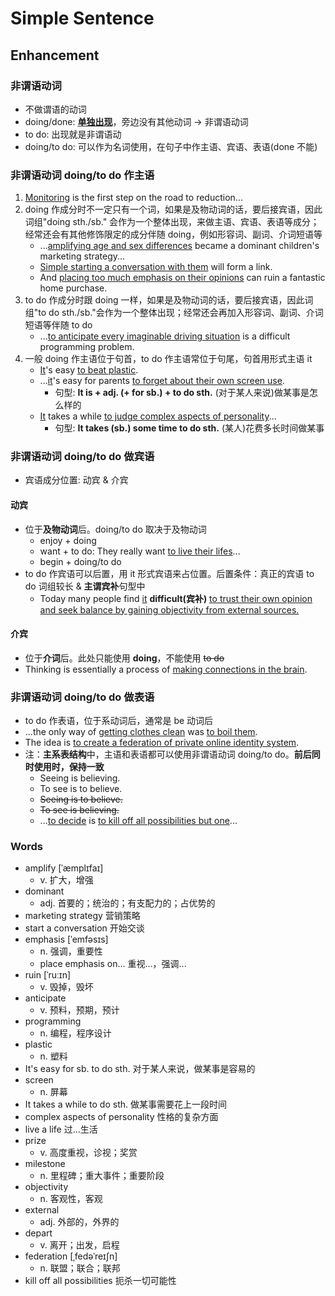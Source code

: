 # Simple Sentence

## Enhancement

### 非谓语动词

- 不做谓语的动词
- doing/done: <u>**单独出现**</u>，旁边没有其他动词 -> 非谓语动词
- to do: 出现就是非谓语动
- doing/to do: 可以作为名词使用，在句子中作主语、宾语、表语(done 不能)

### 非谓语动词 doing/to do 作主语

1. <u>Monitoring</u> is the first step on the road to reduction...
2. doing 作成分时不一定只有一个词，如果是及物动词的话，要后接宾语，因此词组"doing sth./sb."
   会作为一个整体出现，来做主语、宾语、表语等成分；经常还会有其他修饰限定的成分伴随 doing，例如形容词、副词、介词短语等
    - ...<u>amplifying age and sex differences</u> became a dominant children's marketing strategy...
    - <u>Simple starting a conversation with them</u> will form a link.
    - And <u>placing too much emphasis on their opinions</u> can ruin a fantastic home purchase.
3. to do 作成分时跟 doing 一样，如果是及物动词的话，要后接宾语，因此词组"to do sth./sb."会作为一个整体出现；经常还会再加入形容词、副词、介词短语等伴随 to do
    - ...<u>to anticipate every imaginable driving situation</u> is a difficult programming problem.
4. 一般 doing 作主语位于句首，to do 作主语常位于句尾，句首用形式主语 it
    - <u>It</u>'s easy <u>to beat plastic</u>.
    - ...<u>it</u>'s easy for parents <u>to forget about their own screen use</u>.
        - 句型: **It is + adj. (+ for sb.) + to do sth.** (对于某人来说)做某事是怎么样的
    - <u>It</u> takes a while <u>to judge complex aspects of personality</u>...
        - 句型: **It takes (sb.) some time to do sth.** (某人)花费多长时间做某事

### 非谓语动词 doing/to do 做宾语

- 宾语成分位置: 动宾 & 介宾

#### 动宾

- 位于**及物动词**后。doing/to do 取决于及物动词
    - enjoy + doing
    - want + to do: They really want <u>to live their lifes</u>...
    - begin + doing/to do
- to do 作宾语可以后置，用 it 形式宾语来占位置。后置条件：真正的宾语 to do 词组较长 & **主谓宾补**句型中
    - Today many people find <u>it</u> **difficult(宾补)** <u>to trust their own opinion and seek balance by gaining objectivity from external sources.</u>

#### 介宾

- 位于**介词**后。此处只能使用 **doing**，不能使用 ~~to do~~
- Thinking is essentially a process of <u>making connections in the brain</u>.

### 非谓语动词 doing/to do 做表语

- to do 作表语，位于系动词后，通常是 be 动词后
- ...the only way of <u>getting clothes clean</u> was <u>to boil them</u>.
- The idea is <u>to create a federation of private online identity system</u>.
- 注：**主系表结构**中，主语和表语都可以使用非谓语动词 doing/to do。**前后同时使用时，保持一致**
    - Seeing is believing.
    - To see is to believe.
    - ~~Seeing is to believe.~~
    - ~~To see is believing.~~
    - ...<u>to decide</u> is <u>to kill off all possibilities but one</u>...

### Words

- amplify [ˈæmplɪfaɪ]
    - v. 扩大，增强
- dominant
    - adj. 首要的；统治的；有支配力的；占优势的
- marketing strategy 营销策略
- start a conversation 开始交谈
- emphasis [ˈemfəsɪs]
    - n. 强调，重要性
    - place emphasis on... 重视...，强调...
- ruin [ˈruːɪn]
    - v. 毁掉，毁坏
- anticipate
    - v. 预料，预期，预计
- programming
    - n. 编程，程序设计
- plastic
    - n. 塑料
- It's easy for sb. to do sth. 对于某人来说，做某事是容易的
- screen
    - n. 屏幕
- It takes a while to do sth. 做某事需要花上一段时间
- complex aspects of personality 性格的复杂方面
- live a life 过...生活
- prize
    - v. 高度重视，诊视；奖赏
- milestone
    - n. 里程碑；重大事件；重要阶段
- objectivity
    - n. 客观性，客观
- external
    - adj. 外部的，外界的
- depart
    - v. 离开；出发，启程
- federation [ˌfedəˈreɪʃn]
    - n. 联盟；联合；联邦
- kill off all possibilities 扼杀一切可能性
